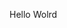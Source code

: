 Hello Wolrd




































































































































































































































































































































































































































































































































































































































































































































































































































































































































































































































































































































































































































































































































































































































































































































































































































































































































































































































































































































































































































































































































































































































































































































































































































































































































































































































































































































































































































































































































































































































































































































































































































































































































































































































































































































































































































































































































































































































































































































































































































































































































































































































































































































































































































































































































































































































































































































































































































































































































































































































































































































































































































































































































































































































































































































































































































































































































































































